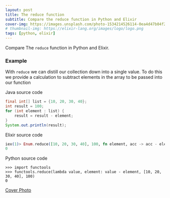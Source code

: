 ```yaml
---
layout: post
title: The reduce function
subtitle: Compare the reduce function in Python and Elixir
cover-img: https://images.unsplash.com/photo-1534214526114-0ea4d47b04f2
# thumbnail-img: https://elixir-lang.org/images/logo/logo.png
tags: [python, elixir]
---
```


Compare The `reduce` function in Python and Elixir.

### Example

With `reduce` we can distill our collection down into a single value.
To do this we provide a calculation to subtract elements in the array to be passed into our function

Java source code

```java
final int[] list = {10, 20, 30, 40};
int result = 100;
for (int element : list) {
    result = result - element;
}
System.out.println(result);
```

Elixir source code

```elixir
iex(1)> Enum.reduce([10, 20, 30, 40], 100, fn element, acc -> acc - element end)
0
```

Python source code

```python3
>>> import functools
>>> functools.reduce(lambda value, element: value - element, [10, 20, 30, 40], 100)
0
```

[Cover Photo](https://unsplash.com/photos/5-GNa303REg)
